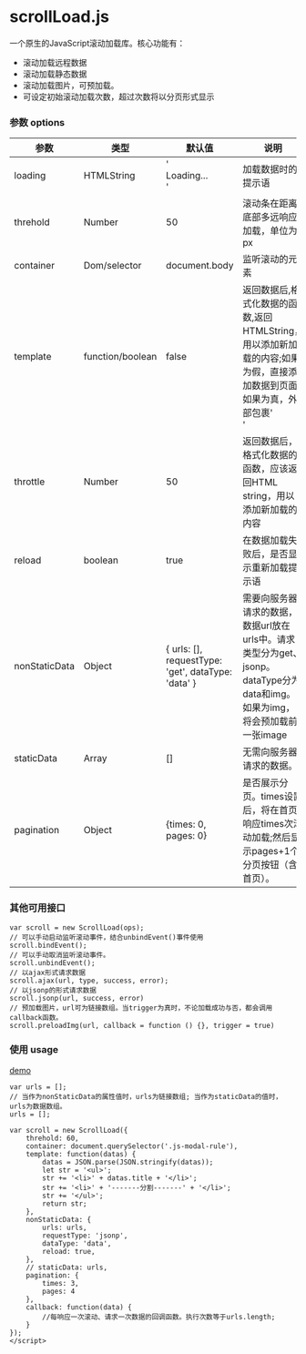 # scrollLoad.js

 一个原生的JavaScript滚动加载库。核心功能有：
- 滚动加载远程数据
- 滚动加载静态数据
- 滚动加载图片，可预加载。
- 可设定初始滚动加载次数，超过次数将以分页形式显示

### 参数 options

| 参数 | 类型 | 默认值 | 说明 |
| ----- | ----- | ----- | ----- |
| loading | HTMLString | '<div class="ScrollLoad-loading">Loading...</div>' | 加载数据时的提示语 |
| threhold | Number | 50 | 滚动条在距离底部多远响应加载，单位为px |
| container | Dom/selector | document.body |监听滚动的元素 |
| template | function/boolean | false | 返回数据后,格式化数据的函数,返回HTMLString，用以添加新加载的内容;如果为假，直接添加数据到页面; 如果为真，外部包裹'<div class="ScrollLoad"></div>' |
| throttle | Number | 50 | 返回数据后，格式化数据的函数，应该返回HTML string，用以添加新加载的内容 |
| reload | boolean | true | 在数据加载失败后，是否显示重新加载提示语 |
| nonStaticData | Object | { urls: [], requestType: 'get', dataType: 'data' } | 需要向服务器请求的数据，数据url放在urls中。请求类型分为get、jsonp。dataType分为data和img。如果为img，将会预加载前一张image |
| staticData | Array | [] | 无需向服务器请求的数据。|
| pagination | Object | {times: 0, pages: 0} | 是否展示分页。times设置后，将在首页响应times次滚动加载;然后显示pages+1个分页按钮（含首页）。|

### 其他可用接口
```
var scroll = new ScrollLoad(ops);
// 可以手动启动监听滚动事件，结合unbindEvent()事件使用
scroll.bindEvent();
// 可以手动取消监听滚动事件。
scroll.unbindEvent();
// 以ajax形式请求数据
scroll.ajax(url, type, success, error);
// 以jsonp的形式请求数据
scroll.jsonp(url, success, error)
// 预加载图片，url可为链接数组。当trigger为真时，不论加载成功与否，都会调用callback函数。
scroll.preloadImg(url, callback = function () {}, trigger = true)
```

### 使用 usage
[demo](http://standself.github.io/scrollLoad.js/scrollLoad.test.html)

```
var urls = [];
// 当作为nonStaticData的属性值时，urls为链接数组; 当作为staticData的值时，urls为数据数组。
urls = [];

var scroll = new ScrollLoad({
    threhold: 60,
    container: document.querySelector('.js-modal-rule'),
    template: function(datas) {
        datas = JSON.parse(JSON.stringify(datas));
        let str = '<ul>';
        str += '<li>' + datas.title + '</li>';
        str += '<li>' + '-------分割-------' + '</li>';
        str += '</ul>';
        return str;
    },
    nonStaticData: {
        urls: urls,
        requestType: 'jsonp',
        dataType: 'data',
        reload: true,
    },
    // staticData: urls,
    pagination: {
        times: 3,
        pages: 4
    },
    callback: function(data) {
        //每响应一次滚动、请求一次数据的回调函数。执行次数等于urls.length;
    }
});
</script>
```